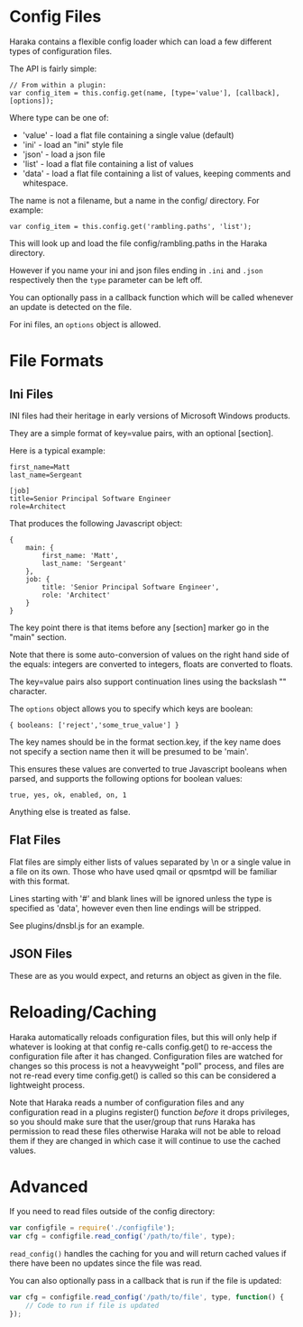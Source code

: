 Config Files
============

Haraka contains a flexible config loader which can load a few different types
of configuration files.

The API is fairly simple:

    // From within a plugin:
    var config_item = this.config.get(name, [type='value'], [callback], [options]);

Where type can be one of:

* 'value' - load a flat file containing a single value (default)
* 'ini' - load an "ini" style file
* 'json' - load a json file
* 'list' - load a flat file containing a list of values
* 'data' - load a flat file containing a list of values, keeping comments and
whitespace.

The name is not a filename, but a name in the config/ directory. For example:

    var config_item = this.config.get('rambling.paths', 'list');

This will look up and load the file config/rambling.paths in the Haraka
directory.

However if you name your ini and json files ending in `.ini` and `.json`
respectively then the `type` parameter can be left off.

You can optionally pass in a callback function which will be called whenever
an update is detected on the file.

For ini files, an `options` object is allowed.

File Formats
============

Ini Files
---------

INI files had their heritage in early versions of Microsoft Windows products.

They are a simple format of key=value pairs, with an optional [section].

Here is a typical example:

    first_name=Matt
    last_name=Sergeant
    
    [job]
    title=Senior Principal Software Engineer
    role=Architect

That produces the following Javascript object:

    {
        main: {
            first_name: 'Matt',
            last_name: 'Sergeant'
        },
        job: {
            title: 'Senior Principal Software Engineer',
            role: 'Architect'
        }
    }

The key point there is that items before any [section] marker go in the "main"
section.

Note that there is some auto-conversion of values on the right hand side of
the equals: integers are converted to integers, floats are converted to
floats.

The key=value pairs also support continuation lines using the
backslash "\" character.

The `options` object allows you to specify which keys are boolean:

    { booleans: ['reject','some_true_value'] }

The key names should be in the format section.key, if the key name does not
specify a section name then it will be presumed to be 'main'.

This ensures these values are converted to true Javascript booleans when parsed,
and supports the following options for boolean values:

    true, yes, ok, enabled, on, 1

Anything else is treated as false.

Flat Files
----------

Flat files are simply either lists of values separated by \n or a single
value in a file on its own. Those who have used qmail or qpsmtpd will be
familiar with this format.

Lines starting with '#' and blank lines will be ignored unless the type is
specified as 'data', however even then line endings will be stripped.

See plugins/dnsbl.js for an example.

JSON Files
----------

These are as you would expect, and returns an object as given in the file.

Reloading/Caching
========

Haraka automatically reloads configuration files, but this will only help if
whatever is looking at that config re-calls config.get() to re-access the 
configuration file after it has changed. Configuration files are watched for
changes so this process is not a heavyweight "poll" process, and files are
not re-read every time config.get() is called so this can be considered a
lightweight process.

Note that Haraka reads a number of configuration files and any configuration
read in a plugins register() function *before* it drops privileges, so you
should make sure that the user/group that runs Haraka has permission to
read these files otherwise Haraka will not be able to reload them if they
are changed in which case it will continue to use the cached values.

Advanced
========

If you need to read files outside of the config directory:

```javascript
var configfile = require('./configfile');
var cfg = configfile.read_config('/path/to/file', type);
```

`read_config()` handles the caching for you and will return cached values
if there have been no updates since the file was read.

You can also optionally pass in a callback that is run if the file is 
updated:

```javascript
var cfg = configfile.read_config('/path/to/file', type, function() {
    // Code to run if file is updated
});
```

